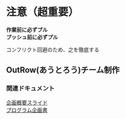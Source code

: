 # 注意（超重要）
**作業前に必ずプル**<br>**プッシュ前に必ずプル**<br>

コンフリクト回避のため、之を徹底する

## OutRow(あうとろう)チーム制作

### 関連ドキュメント
[企画概要スライド](https://chat.google.com/room/AAAAIWJng-Q/b_NZlv9vm64/b_NZlv9vm64)<br>
[プログラム企画書](https://docs.google.com/document/d/10bhXitljOsIJgPHLzCE6j7YDnNpv7NYCNLT1jDfKky8/edit)
